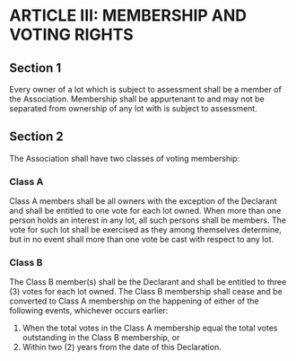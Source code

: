 # ARTICLE III: MEMBERSHIP AND VOTING RIGHTS

## Section 1
Every owner of a lot which is subject to assessment shall be a member of the Association. Membership shall be appurtenant to and may not be separated from ownership of any lot with is subject to assessment.

## Section 2
The Association shall have two classes of voting membership:

### Class A
Class A members shall be all owners with the exception of the Declarant and shall be entitled to one vote for each lot owned. When more than one person holds an interest in any lot, all such persons shall be members. The vote for such lot shall be exercised as they among themselves determine, but in no event shall more than one vote be cast with respect to any lot.

### Class B
The Class B member(s) shall be the Declarant and shall be entitled to three (3) votes for each lot owned. The Class B membership shall cease and be converted to Class A membership on the happening of either of the following events, whichever occurs earlier:

  1. When the total votes in the Class A membership equal the total votes outstanding in the Class B membership, or
  1. Within two (2) years from the date of this Declaration.